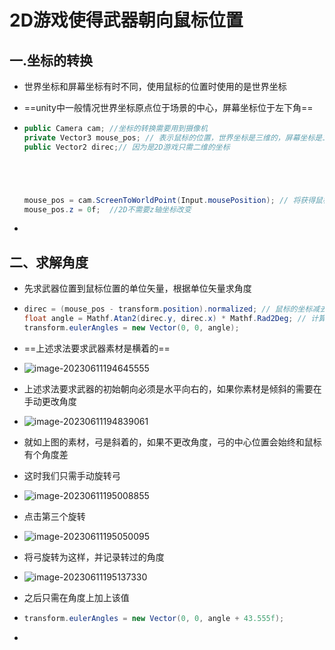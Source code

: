 # 2D游戏使得武器朝向鼠标位置

## 一.坐标的转换

* 世界坐标和屏幕坐标有时不同，使用鼠标的位置时使用的是世界坐标

* ==unity中一般情况世界坐标原点位于场景的中心，屏幕坐标位于左下角==

* ```c#
  public Camera cam; //坐标的转换需要用到摄像机
  private Vector3 mouse_pos; // 表示鼠标的位置，世界坐标是三维的，屏幕坐标是二维的
  public Vector2 direc;// 因为是2D游戏只需二维的坐标
  
  
  
  
  
  mouse_pos = cam.ScreenToWorldPoint(Input.mousePosition); // 将获得鼠标坐标转化为世界坐标
  mouse_pos.z = 0f;  //2D不需要z轴坐标改变
  
  
  ```

* 

## 二、求解角度

* 先求武器位置到鼠标位置的单位矢量，根据单位矢量求角度

* ```c#
  direc = (mouse_pos - transform.position).normalized; // 鼠标的坐标减去武器位置再变成单位向量
  float angle = Mathf.Atan2(direc.y, direc.x) * Mathf.Rad2Deg; // 计算角度
  transform.eulerAngles = new Vector(0, 0, angle);

* ==上述求法要求武器素材是横着的==
* ![image-20230611194645555](https://raw.githubusercontent.com/pkxzs/PicBed/main/Img/image-20230611194645555.png)

* 上述求法要求武器的初始朝向必须是水平向右的，如果你素材是倾斜的需要在手动更改角度

* ![image-20230611194839061](https://raw.githubusercontent.com/pkxzs/PicBed/main/Img/image-20230611194839061.png)
* 就如上图的素材，弓是斜着的，如果不更改角度，弓的中心位置会始终和鼠标有个角度差
* 这时我们只需手动旋转弓
* ![image-20230611195008855](https://raw.githubusercontent.com/pkxzs/PicBed/main/Img/image-20230611195008855.png)

* 点击第三个旋转

* ![image-20230611195050095](https://raw.githubusercontent.com/pkxzs/PicBed/main/Img/image-20230611195050095.png)

* 将弓旋转为这样，并记录转过的角度
* ![image-20230611195137330](https://raw.githubusercontent.com/pkxzs/PicBed/main/Img/image-20230611195137330.png)

* 之后只需在角度上加上该值

* ```c#
  transform.eulerAngles = new Vector(0, 0, angle + 43.555f);
  ```

* 